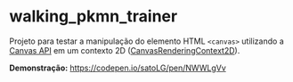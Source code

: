 # walking_pkmn_trainer

Projeto para testar a manipulação do elemento HTML `<canvas>` utilizando a [Canvas API](https://developer.mozilla.org/en-US/docs/Web/API/Canvas_API) em um contexto 2D ([CanvasRenderingContext2D](https://developer.mozilla.org/en-US/docs/Web/API/CanvasRenderingContext2D)).

**Demonstração:** https://codepen.io/satoLG/pen/NWWLgVv
